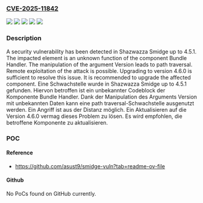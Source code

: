 ### [CVE-2025-11842](https://cve.mitre.org/cgi-bin/cvename.cgi?name=CVE-2025-11842)
![](https://img.shields.io/static/v1?label=Product&message=Smidge&color=blue)
![](https://img.shields.io/static/v1?label=Version&message=&color=brightgreen)
![](https://img.shields.io/static/v1?label=Version&message=4.5.0%20&color=brightgreen)
![](https://img.shields.io/static/v1?label=Version&message=4.5.1%20&color=brightgreen)
![](https://img.shields.io/static/v1?label=Vulnerability&message=Path%20Traversal&color=brightgreen)

### Description

A security vulnerability has been detected in Shazwazza Smidge up to 4.5.1. The impacted element is an unknown function of the component Bundle Handler. The manipulation of the argument Version leads to path traversal. Remote exploitation of the attack is possible. Upgrading to version 4.6.0 is sufficient to resolve this issue. It is recommended to upgrade the affected component.
Eine Schwachstelle wurde in Shazwazza Smidge up to 4.5.1 gefunden. Hiervon betroffen ist ein unbekannter Codeblock der Komponente Bundle Handler. Dank der Manipulation des Arguments Version mit unbekannten Daten kann eine path traversal-Schwachstelle ausgenutzt werden. Ein Angriff ist aus der Distanz möglich. Ein Aktualisieren auf die Version 4.6.0 vermag dieses Problem zu lösen. Es wird empfohlen, die betroffene Komponente zu aktualisieren.

### POC

#### Reference
- https://github.com/asust9/smidge-vuln?tab=readme-ov-file

#### Github
No PoCs found on GitHub currently.

